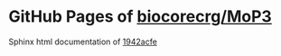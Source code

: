 GitHub Pages of [biocorecrg/MoP3](https://github.com/biocorecrg/MoP3.git)
===
Sphinx html documentation of [1942acfe](https://github.com/biocorecrg/MoP3/tree/1942acfed4ff53d0fb53ebc136359d6d4dba05f7)
